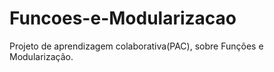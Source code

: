 # Funcoes-e-Modularizacao
Projeto de aprendizagem colaborativa(PAC), sobre Funções e Modularização.
